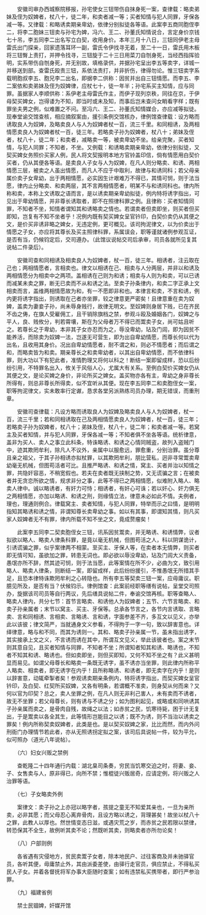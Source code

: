 <!-- { "loadSidebar": true } -->
　　安徽司审办西城察院移报，孙宅使女三钮带伤自抹身死一案，查律载：略卖弟妹及侄为奴婢者，杖八十，徒二年，和卖者减一等；买者知情与犯人同罪，牙保各减一等。又律载：和略诱卖期亲卑幼，依律分别拟徒各等语。此案李五商同胞侄李二，将李二胞妹三钮卖与孙宅为婢，冯六、王二、孙董氏知情说合，言定身价京钱七十吊，李五同李二出名写立白契，收用身价。本年三月十八日，三钮同伊老主母雷氏出门探亲，回家遗落耳环一副，雷氏令伊找寻无着，至二十一日，雷氏用木板将三钮臀上责打，并押令找寻，三钮旋于二十三日用菜刀自刎身死，当经西指挥验明，实系带伤自刎身死，并无别故，填格录供，并据孙宅呈出李五等卖字，详城一并移送到部。查雷氏殴责三钮，系依法责打，并非折伤，律得勿论。惟三钮卖字系载明胞叔李五、胞兄李二出名，即据李二供称：因贫并出自三钮情愿。而李五、李二案依和卖弟妹及侄为奴婢律，应杖七十，徒一年半；孙宅系买主知情，应与同罪。虽据家人李顺供称：系伊老主母雷氏作主，而伊子现列京秩，同往在京，于伊母契买婢女，岂得诿为不知，即当时或未及知，而事后岂未查问女睄看字样；既有罪坐夫男之例，似难置之不问。至冯六、王二、孙董氏知情媒合，亦应减等拟徒。现奉堂谕交馆查核，相应摘叙案由，援引条例交馆核办，律例馆查律载：设方略而诱取良人为奴婢，及略卖良人与人为奴婢者杖一百，流三千里。和同相诱，及两相情愿卖良人为奴婢者杖一百，徒三年。若略卖子孙为奴婢者，杖八十；弟妹及侄者，杖八十，徒二年；和卖者，减略卖一等，被卖卑幼不坐。给亲完聚，买者知情，与犯人同罪；不知者，不坐。又例载：和诱略卖期亲卑幼，依律分别拟徒，又契买婢女务照价买家人例，民人将文契报明本地方官铃盖印信，倘有情愿用白契价买者，仍从其便各等语。是卖良人子女与人为奴婢，在凡人则分略卖、和诱、两相情愿三层，被卖之人虽出情愿，而凡人不应于中取利，故律与和诱同科；若父母亲属价卖子女卑幼，出于两相情愿，必实因生计艰难万不得已，其情可悯，则于法当愿，律内止分略卖、和卖两层，其不言两相情愿者，明某不与和诱同科也。律内所称和卖，本称上文诱取之语而言，是以诱卖期亲卑幼拟徒，例内特将诱字指出，可见出于卑幼情愿，并非尊长诱取者，即不在照律科罪之例。且律称：买者知情同罪，不知者不坐，知情者谓知其和诱略卖之情也。若谓卖者但卖即坐，则买者但买即知，岂复有不知不坐者乎！况例内既有契买婢女呈官钤印，白契价卖仍从其便之文，是价买非诱非略之婢女，无违定例，更可概见。该司拘泥律文，以为价卖出于情愿之子女，亦应将其尊长及买主照律科罪，系属误会，职等谨就诸例参观互证，是否有当，仍候钧定后，交司遵办。（此馆议说帖交司后承审，司员各就所见复其说帖二件录后）。

　　安徽司查和同相诱及相卖良人为奴婢者，杖一百，徒三年。相诱者，注云取在己也；两相情愿者，言相卖也。律文以相诱在己、相卖与人分两层，并非以和诱及两相情愿分为相卖中之两项。盖相诱在己则为和诱；相卖与人则为和卖，可以已诱而减某未卖之罪，断无已卖而不从和诱之法。至卖子孙条律内，和卖二字正承上文相卖而言，盖维两相情愿故为和，有一不愿即非和也。本律言和卖，不言和诱，例内更将诱字指出，则诱取在己者亦坐罪，较之律意更严密矣！且律意重在卖为奴婢，盖卖为妻妾子孙，尚未辱身贱行，故律无明文。至奴婢则身居下贱，已在齐民不齿之俦，在旗人受雇佣工，且干销除旗档之禁，参观斗殴及婚姻各门，奴婢之与平人，良、贱攸分，判若霄壤，斯在为父母者万不得已而鬻卖子女，尚可姑且听之。若尊长之于卑幼，本非其子女亦忍而为之，辱没卑幼，玷及门闾，即为因贫不能养活，而除卖为奴婢一法，岂遂无可营生，即为出自卑幼情愿，而尊长何以代为出名，且收用其身价。况出自卑幼情愿者，耐不谓之和，则必不情愿者；而后谓之和，而略卖皆为和卖。期亲尊长之和卖卑幼者，以其出自卑幼情愿，而不依律科罪，则大功以下有犯此者，准情酌理又将何以科之！断结一案即留成样，恐以后纷纷引用，不特罪名出入，攸关于风俗人心，尤属大有关系。至例白契价买婢女仍从其便之文，是论买婢之身价，非论所买之婢女。盖买物亦各有主，卑幼之身非尊长所得有，则总非尊长所得卖，似不宜听从其便。现在李五同李二和卖胞侄女一案，职等拘泥律文，实未敢率行定谳，恳求各堂另派熟练司员办理，期无错误，而重刑章。

　　安徽司查律载：凡设方略而诱取良人为奴婢及略卖良人与人为奴婢者，杖一百，流三千里；若和同相诱取在己及两相情愿卖良人为奴婢者，杖一百，徒三年；若略卖子孙为奴婢者，杖八十；弟妹及侄，杖八十，徒二年；和卖者减一等。若窝主及买者知情，并与犯人同罪，牙保各减一等；不知者俱不坐各等语。统析律意，盖非为买人、卖人之事立此科条，特诛略诱、和诱之心情同贼盗，故列入盗贼门中，迹其欺罔牟利，除凡人不议外，亲属中以服愈远，罪愈重，分别治罪。虽分尊且亲之祖父，于其子孙相诱亦拟杖罪，以其欺罔牟利，朋比营私，迥非寻常鬻卖卑幼毫无机械，但图苟活者可比。且推严略诱、和诱之情，窝主、买者并治以知情之罪，共隐奸容恶，不稍宽假也。若夫在卖者既无挟制之势，又无谎骗之言；在被卖者并无贪恋所欲之情，规求非分之事，此等不得已之两相情愿，似难附入略人、略卖人律中。诚以略诱者，有奸力可恃；相诱者，有奸心可诛；若以奸心、奸力俱无之两相情愿，亦加以略诱、和诱之刑，则缘情立法，律意未必如此不情。夫例者，理也，理通则例合。律载窝主、卖者知情，与犯人同罪，特举而示之曰情，是明明指知其略诱和诱之情，非谓知尊长卖卑幼之事。如以有其事，即谓知其情，则凡买家人奴婢者无不有罪，律内所载不知不坐之文，竟成赘瘤矣！

　　此案李五同李二契卖胞侄女三钮，讯系因贫鬻卖，并无略诱、和诱情弊，议者拟欲以略人、略卖人律条科罪，是竟以毫无机械，但图苟活之人，科以阴谋诡计，引诱谎骗之罪，似乎案律两不相蒙。至买主、牙保人等，在卖者本无情弊，则买者即无情可知，虽欲加之罪，转患无词也。即必欲以辱没卑幼，玷及门闾大义责备，愚氓亦所不辞，然其迹可悯，则于法当愿，此等案情在所不少，必曲为文，致引用略人、略卖人律条，则断结一案，即留成样，此后纷纷援引，不惟愚氓无所措其手足，且恐本律特诛欺罔牟利之心转隐也。所有李五等契卖三钮一案，应毋庸议。职臆见所及，是否有当？伏候钧示。律例馆查：此案前经职等缮有说帖，呈堂交司照办，旋据该司司员等自行两议，先后缮具说帖二件，奉谕交馆再核。职等查略人、略卖人律内，共分七节：首节言略卖、和诱他人为奴婢者；五节、六节言略卖、和卖子孙亲属者；末节以窝主、买主、牙保等。总承各节言之，各节内言诱取、言略卖、言和同相诱、言相卖、言略诱、言和诱，字面参差不齐，多互文以见义，亦举此以该彼；律文简严，当就通身文义参看，不得拘于一字一句，致以辞害意也。详绎律意，略与和不同，而其为诱则一。其和、略卖子孙亲属一节，虽未指出诱字，其实接承上文之义，不言诱而诱在其中，所谓互文见义，举此该彼者也。案之末节则其意自见，且买者知情与同罪，不知者不坐；所谓知者知其和诱、略诱也，不知者不知其和诱、略诱也。但如卖即坐，则但买即知，又何不知不坐之有？此义甚明显而易见。如谓父母尊长和略卖一条既无诱字，虽不诱亦当坐罪，则此律内所称平人略卖、相卖者，即无诱字在内乎！且所称略诱、和诱者，即无卖字在内乎！是则以辞害意，动辄牵掣者矣！参观诱卖期亲条例内，特将诱字指出，而契买婢女呈官钤印，及白契、红契所买奴婢，又各有明条，若谓概不准卖，则身契从何而来？又何以官为印契？总之，卖人坐罪之例，在凡人则无非利己害人，未有卖而不诱者，故无不坐罪；若父母尊长，则有诱与不诱之分；如为图利起见，或略或和同哄诱其子孙亲属而卖之，是骨肉自残，故绳之以法；如赤贫之民，饥寒待毙，困于计无复出，于是鬻卖以各全其生，此等情形岂能目之以诱；既不为诱，则不当治以诱卖之罪矣！例内所称契卖奴婢者，此类是也。是以契买奴婢之家，比比而然，而内外问刑衙门办理情节若此者，亦从无照诱拐定拟之案，该司后具说帖一件，较为平允，似可照办（道光八年说帖）。

　　（六）妇女兴贩之禁例

　　查乾隆二十四年通行内载：湖北臬司条奏，穷民当饥寒交迫之时，将妻、妾、子、女售卖与人，原非得已，向所不禁；惟棍徒兴贩居奇，应请定例，将兴贩之人治罪等语。

　　（七）子女略卖外例

　　案律文：卖子孙之上亦冠以略字者，孩提之童无不知爱其亲也，一旦为亲所卖，必非其愿；而父母忍心离弃骨肉，且设方略以诱之，背理甚矣！故坐以杖八十之罪，此教人以厚也。然世情变态日滋，或遇灾荒之岁，而赤贫之民若限以禁律，转恐保其不全生，故例听其卖不论；然既听其卖，则略卖者亦所勿论矣！

　　（八）户部则例

　　各省遇有灾侵地方，贫民卖鬻子女者，除本地民户、过往客商及并未驰驿官员，各听其便，毋庸禁止外，其由派委差使，由驿行走官员，俱应禁止，不得私买民人子女。并着各督抚将军办事大臣随时查案；如有违禁私买携带者，即行严参治罪。

　　（九）福建省例

　　禁士民锢婢，奸媒开馆

